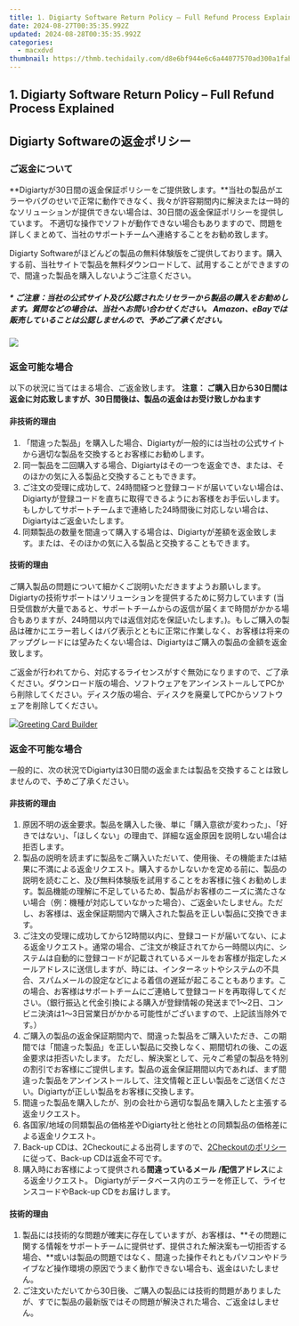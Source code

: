 ```yaml
---
title: 1. Digiarty Software Return Policy – Full Refund Process Explained
date: 2024-08-27T00:35:35.992Z
updated: 2024-08-28T00:35:35.992Z
categories:
  - macxdvd
thumbnail: https://thmb.techidaily.com/d8e6bf944e6c6a44077570ad300a1fab74b99e0c0b2c51be60c5944e75e29423.jpg
---
```


## 1. Digiarty Software Return Policy – Full Refund Process Explained

## Digiarty Softwareの返金ポリシー

### ご返金について

**Digiartyが30日間の返金保証ポリシーをご提供致します。**当社の製品がエラーやバグのせいで正常に動作できなく、我々が許容期間内に解決または一時的なソリューションが提供できない場合は、30日間の返金保証ポリシーを提供しています。 不適切な操作でソフトが動作できない場合もありますので、問題を詳しくまとめて、当社のサポートチームへ連絡することをお勧め致します。

Digiarty Softwareがほどんどの製品の無料体験版をご提供しております。購入する前、当社サイトで製品を無料ダウンロードして、試用することができますので、間違った製品を購入しないようご注意ください。

##### \* ご注意：当社の公式サイト及び公認されたリセラーから製品の購入をお勧めします。質問などの場合は、当社へお問い合わせください。 Amazon、eBayでは販売していることは公認しませんので、予めご了承ください。

<!-- affiliate ads begin -->
<a href="https://shop.mondly.com/affiliate.php?ACCOUNT=ATISTUDI&AFFILIATE=108875&PATH=https%3A%2F%2Fwww.mondly.com%3FAFFILIATE%3D108875%26RESOURCE%3D%2BEducational%2B300x600%2B"><img src="https://secure.avangate.com/images/merchant/69c418c33ec2e1a4267fa9bb77fa1428/educational-300x600.gif" border="0"></a>
<!-- affiliate ads end -->
### 返金可能な場合

以下の状況に当てはまる場合、ご返金致します。 **注意： ご購入日から30日間は返金に対応致しますが、30日間後は、製品の返金はお受け致しかねます**

#### 非技術的理由

1. 「間違った製品」を購入した場合、Digiartyが一般的には当社の公式サイトから適切な製品を交換するとお客様にお勧めします。
2. 同一製品を二回購入する場合、Digiartyはその一つを返金でき、または、そのほかの気に入る製品と交換することもできます。
3. ご注文の受理に成功して、24時間経つと登録コードが届いていない場合は、Digiartyが登録コードを直ちに取得できるようにお客様をお手伝いします。もしかしてサポートチームまで連絡した24時間後に対応しない場合は、Digiartyはご返金いたします。
4. 同類製品の数量を間違って購入する場合は、Digiartyが差額を返金致します。または、そのほかの気に入る製品と交換することもできます。

#### 技術的理由

ご購入製品の問題について細かくご説明いただきますようお願いします。Digiartyの技術サポートはソリューションを提供するために努力しています (当日受信数が大量であると、サポートチームからの返信が届くまで時間がかかる場合もありますが、24時間以内では返信対応を保証いたします。)。もしご購入の製品は確かにエラー若しくはバグ表示とともに正常に作業しなく、お客様は将来のアップグレードには望みたくない場合は、Digiartyはご購入の製品の金額を返金致します。

ご返金が行われてから、対応するライセンスがすぐ無効になりますので、ご了承ください。ダウンロード版の場合、ソフトウェアをアンインストールしてPCから削除してください。ディスク版の場合、ディスクを廃棄してPCからソフトウェアを削除してください。

<!-- affiliate ads begin -->
<a href="https://secure.2checkout.com/order/checkout.php?PRODS=2067133&QTY=1&AFFILIATE=108875&CART=1"><img src="https://www.pearlmountainsoft.com/n_img/product/gcb/banScrn.jpg" border="0">Greeting Card Builder</a>
<!-- affiliate ads end -->
### 返金不可能な場合

一般的に、次の状況でDigiartyは30日間の返金または製品を交換することは致しませんので、予めご了承ください。

#### 非技術的理由

1. 原因不明の返金要求。製品を購入した後、単に「購入意欲が変わった」、「好きではない」、「ほしくない」の理由で、詳細な返金原因を説明しない場合は拒否します。
2. 製品の説明を読まずに製品をご購入いただいて、使用後、その機能または結果に不満による返金リクエスト。購入するかしないかを定める前に、製品の説明を読むこと、及び無料体験版を試用することをお客様に強くお勧めします。製品機能の理解に不足しているため、製品がお客様のニーズに満たさない場合（例：機種が対応していなかった場合）、ご返金いたしません。ただし、お客様は、返金保証期間内で購入された製品を正しい製品に交換できます。
3. ご注文の受理に成功してから12時間以内に、登録コードが届いてない、による返金リクエスト。通常の場合、ご注文が検証されてから一時間以内に、システムは自動的に登録コードが記載されているメールをお客様が指定したメールアドレスに送信しますが、時には、インターネットやシステムの不具合、スパムメールの設定などによる着信の遅延が起こることもあります。この場合、お客様はサポートチームにご連絡して登録コードを再取得してください。（銀行振込と代金引換による購入が登録情報の発送まで1～2日、コンビニ決済は1～3日営業日がかかる可能性がございますので、上記該当除外です。）
4. ご購入の製品の返金保証期間内で、間違った製品をご購入いただき、この期間では「間違った製品」を正しい製品に交換しなく、期間切れの後、この返金要求は拒否いたします。 ただし、解決案として、元々ご希望の製品を特別の割引でお客様にご提供します。製品の返金保証期間以内であれば、まず間違った製品をアンインストールして、注文情報と正しい製品をご送信ください。Digiartyが正しい製品をお客様に交換します。
5. 間違った製品を購入したが、別の会社から適切な製品を購入したと主張する返金リクエスト。
6. 各国家/地域の同類製品の価格差やDigiarty社と他社との同類製品の価格差による返金リクエスト。
7. Back-up CDは、2Checkoutによる出荷しますので、[2Checkoutのポリシー](http://www.avangate.com/shopper-support/shopper-faq.php?lang=ja)に従って、Back-up CDは返金不可です。
8. 購入時にお客様によって提供される**間違っているメール** **/配信アドレス**による返金リクエスト。 Digiartyがデータベース内のエラーを修正して、ライセンスコードやBack-up CDをお届けします。

#### 技術的理由

1. 製品には技術的な問題が確実に存在していますが、お客様は、**その問題に関する情報をサポートチームに提供せず、提供された解決案も一切拒否する場合、**或いは製品の問題ではなく、間違った操作それともパソコンやドライブなど操作環境の原因でうまく動作できない場合も、返金はいたしません。
2. ご注文いただいてから30日後、ご購入の製品には技術的問題がありましたが、すでに製品の最新版ではその問題が解決された場合、ご返金はしません。



<ins class="adsbygoogle"
     style="display:block"
     data-ad-format="autorelaxed"
     data-ad-client="ca-pub-7571918770474297"
     data-ad-slot="1223367746"></ins>



<ins class="adsbygoogle"
     style="display:block"
     data-ad-client="ca-pub-7571918770474297"
     data-ad-slot="8358498916"
     data-ad-format="auto"
     data-full-width-responsive="true"></ins>


